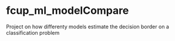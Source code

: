 # fcup_ml_modelCompare
Project on how differenty models estimate the decision border on a classification problem
